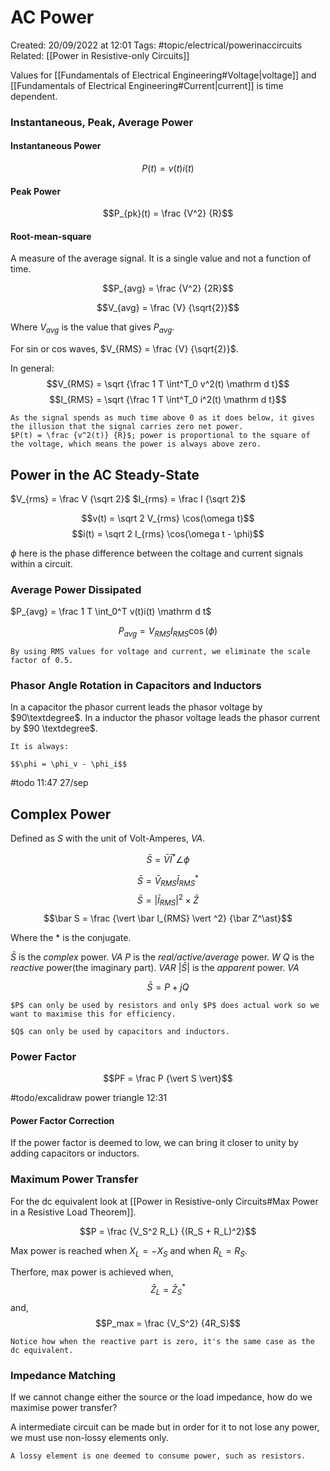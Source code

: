 # AC Power
Created: 20/09/2022 at 12:01
Tags: #topic/electrical/powerinaccircuits 
Related: [[Power in Resistive-only Circuits]]

Values for [[Fundamentals of Electrical Engineering#Voltage|voltage]] and [[Fundamentals of Electrical Engineering#Current|current]] is time dependent.

### Instantaneous, Peak, Average Power
#### Instantaneous Power
$$P(t) = v(t)i(t)$$

#### Peak Power
$$P_{pk}(t) = \frac {V^2} {R}$$

#### Root-mean-square
A measure of the average signal.
It is a single value and not a function of time.

$$P_{avg} = \frac {V^2} {2R}$$

$$V_{avg} = \frac {V} {\sqrt{2}}$$

Where $V_{avg}$ is the value that gives $P_{avg}$.

For sin or cos waves, $V_{RMS} = \frac {V} {\sqrt{2}}$.

In general:
$$V_{RMS} = \sqrt {\frac 1 T \int^T_0 v^2(t) \mathrm d t}$$
$$I_{RMS} = \sqrt {\frac 1 T \int^T_0 i^2(t) \mathrm d t}$$

```ad-warning
As the signal spends as much time above 0 as it does below, it gives the illusion that the signal carries zero net power.
$P(t) = \frac {v^2(t)} {R}$; power is proportional to the square of the voltage, which means the power is always above zero.
```
## Power in the AC Steady-State
$V_{rms} = \frac V {\sqrt 2}$
$I_{rms} = \frac I {\sqrt 2}$

$$v(t) = \sqrt 2 V_{rms} \cos(\omega t)$$
$$i(t) = \sqrt 2 I_{rms} \cos(\omega t - \phi)$$

$\phi$ here is the phase difference between the coltage and current signals within a circuit.

### Average Power Dissipated
$P_{avg} = \frac 1 T \int_0^T v(t)i(t) \mathrm d t$

$$ P_{avg} = V_{RMS}I_{RMS} \cos(\phi)$$

```ad-info
By using RMS values for voltage and current, we eliminate the scale factor of 0.5.
```

### Phasor Angle Rotation in Capacitors and Inductors
In a capacitor the phasor current leads the phasor voltage by $90\textdegree$.
In a inductor the phasor voltage leads the phasor current by $90 \textdegree$.

```ad-warning
It is always:

$$\phi = \phi_v - \phi_i$$
```
#todo 11:47 27/sep

## Complex Power
Defined as $S$ with the unit of Volt-Amperes, $VA$.

$$\bar S = \bar V \bar I^\ast \angle \phi$$

$$\bar S = \bar V_{RMS} \bar I_{RMS}^\ast$$
$$\bar S = \vert \bar I_{RMS} \vert ^2 \times \bar Z$$
$$\bar S = \frac {\vert \bar I_{RMS} \vert ^2} {\bar Z^\ast}$$

Where the \* is the conjugate.

$\bar S$ is the *complex* power. $VA$
$P$ is the *real/active/average* power. $W$
$Q$ is the *reactive* power(the imaginary part). $VAR$
$\vert \bar S \vert$ is the *apparent* power. $VA$

$$\bar S = P + jQ$$

```ad-info
$P$ can only be used by resistors and only $P$ does actual work so we want to maximise this for efficiency.

$Q$ can only be used by capacitors and inductors.
```

### Power Factor
$$PF = \frac P {\vert S \vert}$$

#todo/excalidraw power triangle 12:31

#### Power Factor Correction
If the power factor is deemed to low, we can bring it closer to unity by adding capacitors or inductors.

### Maximum Power Transfer
For the dc equivalent look at [[Power in Resistive-only Circuits#Max Power in a Resistive Load Theorem]].

$$P = \frac {V_S^2 R_L} {(R_S +  R_L)^2}$$

Max power is reached when $X_L = -X_S$ and when $R_L = R_S$.

Therfore, max power is achieved when,
$$\bar Z_L = \bar Z_S^\ast$$
and,
$$P_max = \frac {V_S^2} {4R_S}$$

```ad-info
Notice how when the reactive part is zero, it's the same case as the dc equivalent.
```

### Impedance Matching
If we cannot change either the source or the load impedance, how do we maximise power transfer?

A intermediate circuit can be made but in order for it to not lose any power, we must use non-lossy elements only.

```ad-info
A lossy element is one deemed to consume power, such as resistors.
```
